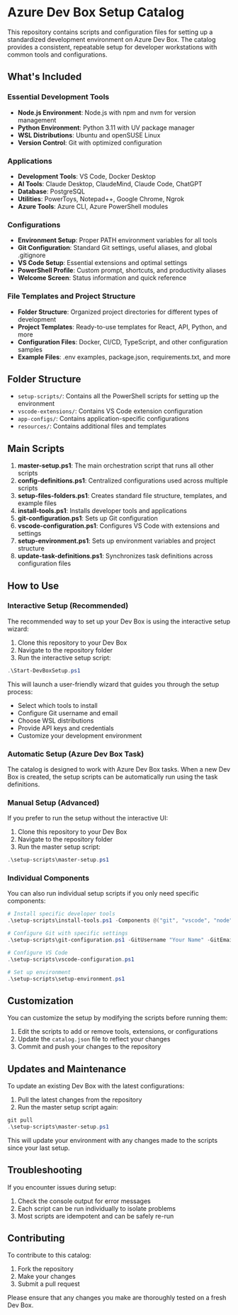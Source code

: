 # Azure Dev Box Setup Catalog

This repository contains scripts and configuration files for setting up a standardized development environment on Azure Dev Box. The catalog provides a consistent, repeatable setup for developer workstations with common tools and configurations.

## What's Included

### Essential Development Tools
- **Node.js Environment**: Node.js with npm and nvm for version management
- **Python Environment**: Python 3.11 with UV package manager
- **WSL Distributions**: Ubuntu and openSUSE Linux
- **Version Control**: Git with optimized configuration

### Applications
- **Development Tools**: VS Code, Docker Desktop
- **AI Tools**: Claude Desktop, ClaudeMind, Claude Code, ChatGPT
- **Database**: PostgreSQL
- **Utilities**: PowerToys, Notepad++, Google Chrome, Ngrok
- **Azure Tools**: Azure CLI, Azure PowerShell modules

### Configurations
- **Environment Setup**: Proper PATH environment variables for all tools
- **Git Configuration**: Standard Git settings, useful aliases, and global .gitignore
- **VS Code Setup**: Essential extensions and optimal settings
- **PowerShell Profile**: Custom prompt, shortcuts, and productivity aliases
- **Welcome Screen**: Status information and quick reference

### File Templates and Project Structure
- **Folder Structure**: Organized project directories for different types of development
- **Project Templates**: Ready-to-use templates for React, API, Python, and more
- **Configuration Files**: Docker, CI/CD, TypeScript, and other configuration samples
- **Example Files**: .env examples, package.json, requirements.txt, and more

## Folder Structure

- `setup-scripts/`: Contains all the PowerShell scripts for setting up the environment
- `vscode-extensions/`: Contains VS Code extension configuration
- `app-configs/`: Contains application-specific configurations
- `resources/`: Contains additional files and templates

## Main Scripts

1. **master-setup.ps1**: The main orchestration script that runs all other scripts
2. **config-definitions.ps1**: Centralized configurations used across multiple scripts
3. **setup-files-folders.ps1**: Creates standard file structure, templates, and example files
4. **install-tools.ps1**: Installs developer tools and applications
5. **git-configuration.ps1**: Sets up Git configuration
6. **vscode-configuration.ps1**: Configures VS Code with extensions and settings
7. **setup-environment.ps1**: Sets up environment variables and project structure
8. **update-task-definitions.ps1**: Synchronizes task definitions across configuration files

## How to Use

### Interactive Setup (Recommended)

The recommended way to set up your Dev Box is using the interactive setup wizard:

1. Clone this repository to your Dev Box
2. Navigate to the repository folder
3. Run the interactive setup script:

```powershell
.\Start-DevBoxSetup.ps1
```

This will launch a user-friendly wizard that guides you through the setup process:
- Select which tools to install
- Configure Git username and email
- Choose WSL distributions
- Provide API keys and credentials
- Customize your development environment

### Automatic Setup (Azure Dev Box Task)

The catalog is designed to work with Azure Dev Box tasks. When a new Dev Box is created, the setup scripts can be automatically run using the task definitions.

### Manual Setup (Advanced)

If you prefer to run the setup without the interactive UI:

1. Clone this repository to your Dev Box
2. Navigate to the repository folder
3. Run the master setup script:

```powershell
.\setup-scripts\master-setup.ps1
```

### Individual Components

You can also run individual setup scripts if you only need specific components:

```powershell
# Install specific developer tools
.\setup-scripts\install-tools.ps1 -Components @("git", "vscode", "node", "docker")

# Configure Git with specific settings
.\setup-scripts\git-configuration.ps1 -GitUsername "Your Name" -GitEmail "your.email@example.com"

# Configure VS Code
.\setup-scripts\vscode-configuration.ps1

# Set up environment
.\setup-scripts\setup-environment.ps1
```

## Customization

You can customize the setup by modifying the scripts before running them:

1. Edit the scripts to add or remove tools, extensions, or configurations
2. Update the `catalog.json` file to reflect your changes
3. Commit and push your changes to the repository

## Updates and Maintenance

To update an existing Dev Box with the latest configurations:

1. Pull the latest changes from the repository
2. Run the master setup script again:

```powershell
git pull
.\setup-scripts\master-setup.ps1
```

This will update your environment with any changes made to the scripts since your last setup.

## Troubleshooting

If you encounter issues during setup:

1. Check the console output for error messages
2. Each script can be run individually to isolate problems
3. Most scripts are idempotent and can be safely re-run

## Contributing

To contribute to this catalog:

1. Fork the repository
2. Make your changes
3. Submit a pull request

Please ensure that any changes you make are thoroughly tested on a fresh Dev Box.
